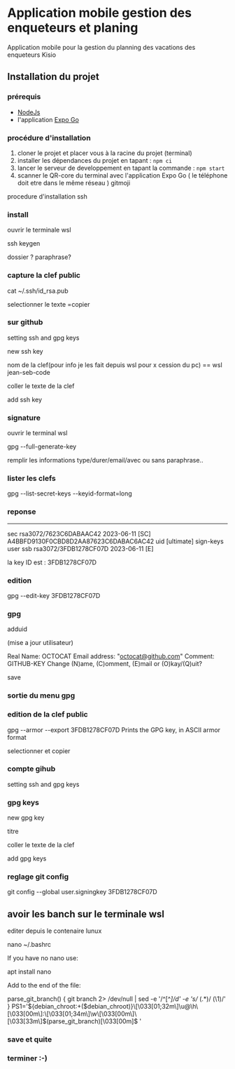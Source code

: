# Application mobile gestion des enqueteurs et planing

Application mobile pour la gestion du planning des vacations des enqueteurs Kisio

## Installation du projet

### prérequis

- [NodeJs](https://nodejs.org/en)
- l'application [Expo Go](https://docs.expo.dev/)

### procédure d'installation

1. cloner le projet et placer vous à la racine du projet (terminal)
2. installer les dépendances du projet en tapant : `npm ci`
3. lancer le serveur de developpement en tapant la commande : `npm start`
4. scanner le QR-core du terminal avec l'application Expo Go ( le téléphone doit etre dans le même réseau )
gitmoji

procedure d'installation ssh

### install 

ouvrir le terminale 
wsl


ssh keygen

dossier ?
paraphrase?


### capture la clef public

cat ~/.ssh/id_rsa.pub

selectionner le texte =copier

### sur github  

setting
ssh and gpg keys

new ssh key

nom de la clef(pour info je les fait depuis wsl pour x cession du pc) == wsl jean-seb-code

coller le texte de la clef

add ssh key 


### signature

ouvrir le terminal
wsl

gpg --full-generate-key

remplir les informations
 type/durer/email/avec ou sans paraphrase..


### lister les clefs

 gpg --list-secret-keys --keyid-format=long

### reponse

-------------------------------
sec   rsa3072/7623C6DABAAC42 2023-06-11 [SC]
      A4BBFD9130F0CBD8D2AA87623C6DABAC6AC42
uid                 [ultimate] sign-keys
user <mail>
ssb   rsa3072/3FDB1278CF07D 2023-06-11 [E]

la key ID est : 3FDB1278CF07D


### edition

gpg --edit-key 3FDB1278CF07D


### gpg

adduid


(mise a jour utilisateur)


Real Name: OCTOCAT
Email address: "octocat@github.com"
Comment: GITHUB-KEY
Change (N)ame, (C)omment, (E)mail or (O)kay/(Q)uit?


save

### sortie du menu gpg


### edition de la clef public

 gpg --armor --export 3FDB1278CF07D
Prints the GPG key, in ASCII armor format

selectionner et copier 

### compte gihub
 setting
 ssh and gpg keys

 ### gpg keys

 new gpg key
  

  titre

  coller le texte de la clef

  add gpg keys


  ### reglage git config

git config --global user.signingkey 3FDB1278CF07D

## avoir les banch sur le terminale wsl 


editer depuis le contenaire lunux 


nano ~/.bashrc

If you have no nano use:

apt install nano

Add to the end of the file:

parse_git_branch() {
   git branch 2> /dev/null | sed -e '/^[^*]/d' -e 's/* \(.*\)/ (\1)/'
}
PS1='${debian_chroot:+($debian_chroot)}\[\033[01;32m\]\u@\h\[\033[00m\]:\[\033[01;34m\]\w\[\033[00m\]\[\033[33m\]$(parse_git_branch)\[\033[00m\]\$ '

### save et quite

### terminer :-)